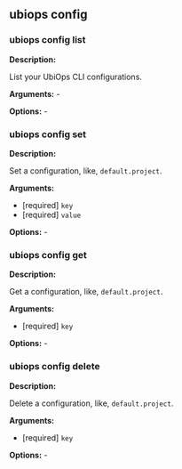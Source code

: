 
## ubiops config
### ubiops config list

**Description:**

List your UbiOps CLI configurations.

**Arguments:** - 

**Options:** - 

### ubiops config set

**Description:**

Set a configuration, like, `default.project`.

**Arguments:**
- [required] `key`
- [required] `value`

**Options:** - 

### ubiops config get

**Description:**

Get a configuration, like, `default.project`.

**Arguments:**
- [required] `key`

**Options:** - 

### ubiops config delete

**Description:**

Delete a configuration, like, `default.project`.

**Arguments:**
- [required] `key`

**Options:** - 
